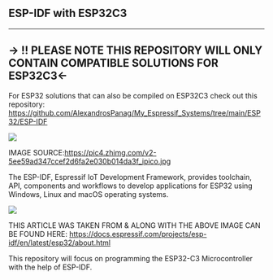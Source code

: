ESP-IDF with ESP32C3
-----

---
-> !! <b> PLEASE NOTE THIS REPOSITORY WILL ONLY CONTAIN COMPATIBLE SOLUTIONS FOR ESP32C3</b><-
---

For ESP32 solutions that can also be compiled on ESP32C3 check out this repository: https://github.com/AlexandrosPanag/My_Espressif_Systems/tree/main/ESP32/ESP-IDF

![](https://pic4.zhimg.com/v2-5ee59ad347ccef2d6fa2e030b014da3f_ipico.jpg)



IMAGE SOURCE:https://pic4.zhimg.com/v2-5ee59ad347ccef2d6fa2e030b014da3f_ipico.jpg

The ESP-IDF, Espressif IoT Development Framework, provides toolchain, API, components and workflows to develop applications for ESP32 using Windows, Linux and macOS operating systems.

![](https://docs.espressif.com/projects/esp-idf/en/latest/esp32/_images/about-doc.png)

THIS ARTICLE WAS TAKEN FROM & ALONG WITH THE ABOVE IMAGE CAN BE FOUND HERE: https://docs.espressif.com/projects/esp-idf/en/latest/esp32/about.html

This repository will focus on programming the ESP32-C3 Microcontroller with the help of ESP-IDF.

